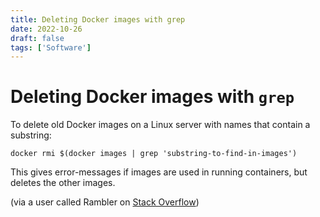 ```yaml
---
title: Deleting Docker images with grep
date: 2022-10-26
draft: false
tags: ['Software']
---
```


# Deleting Docker images with `grep`

To delete old Docker images on a Linux server with names that contain a substring:

```
docker rmi $(docker images | grep 'substring-to-find-in-images')
```

This gives error-messages if images are used in running containers, but deletes the other images.

(via a user called Rambler on [Stack Overflow](https://stackoverflow.com/a/40084197))
